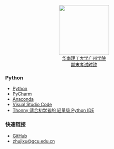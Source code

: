 <div align="center">
<img src="https://raw.githubusercontent.com/zhujixu/xuefulu.com/master/SOE.png" height="160" width="160" >
</div>

<div align="center">
<a href="http://10.5.1.246/clock"><div align="center">华南理工大学广州学院<br/>期末考试时钟</div></a>
</div>

### **Python**
+ [Python](https://www.python.org/downloads/)
+ [PyCharm](http://www.jetbrains.com/pycharm/download/)
+ [Anaconda](https://www.anaconda.com/distribution/)
+ [Visual Studio Code](https://code.visualstudio.com/)
+ [Thonny 适合初学者的 轻量级 Python IDE](https://thonny.org/)

### **快速链接**
+ [GitHub](https://github.com/login)
+ <zhujixu@gcu.edu.cn>
